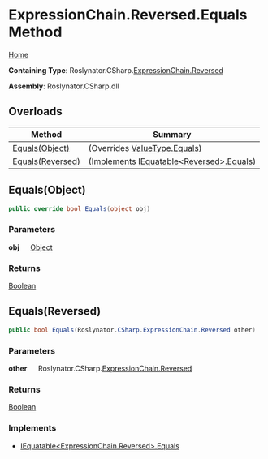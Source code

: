 # ExpressionChain\.Reversed\.Equals Method

[Home](../../../../../README.md)

**Containing Type**: Roslynator\.CSharp\.[ExpressionChain.Reversed](../README.md)

**Assembly**: Roslynator\.CSharp\.dll

## Overloads

| Method | Summary |
| ------ | ------- |
| [Equals(Object)](#Roslynator_CSharp_ExpressionChain_Reversed_Equals_System_Object_) |  \(Overrides [ValueType.Equals](https://docs.microsoft.com/en-us/dotnet/api/system.valuetype.equals)\) |
| [Equals(Reversed)](#Roslynator_CSharp_ExpressionChain_Reversed_Equals_Roslynator_CSharp_ExpressionChain_Reversed_) |  \(Implements [IEquatable\<Reversed>.Equals](https://docs.microsoft.com/en-us/dotnet/api/system.iequatable-1.equals)\) |

## Equals\(Object\) <a name="Roslynator_CSharp_ExpressionChain_Reversed_Equals_System_Object_"></a>

```csharp
public override bool Equals(object obj)
```

### Parameters

**obj** &emsp; [Object](https://docs.microsoft.com/en-us/dotnet/api/system.object)

### Returns

[Boolean](https://docs.microsoft.com/en-us/dotnet/api/system.boolean)

## Equals\(Reversed\) <a name="Roslynator_CSharp_ExpressionChain_Reversed_Equals_Roslynator_CSharp_ExpressionChain_Reversed_"></a>

```csharp
public bool Equals(Roslynator.CSharp.ExpressionChain.Reversed other)
```

### Parameters

**other** &emsp; Roslynator\.CSharp\.[ExpressionChain.Reversed](../README.md)

### Returns

[Boolean](https://docs.microsoft.com/en-us/dotnet/api/system.boolean)

### Implements

* [IEquatable\<ExpressionChain.Reversed>.Equals](https://docs.microsoft.com/en-us/dotnet/api/system.iequatable-1.equals)
